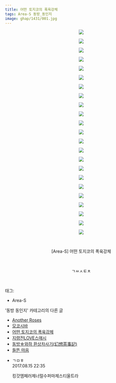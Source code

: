 ```yaml
---
title: 어떤 토지코의 폭육강체
tags: Area-S 동방_동인지
image: ghap/1431/001.jpg
---
```

<div class="article">
<p style="text-align: center; clear: none; float: none;"><img src="{{ site.nasurl }}/ghap/1431/001.jpg"/></p>
<p style="text-align: center; clear: none; float: none;"><img src="{{ site.nasurl }}/ghap/1431/002.jpg"/></p>
<p style="text-align: center; clear: none; float: none;"><img src="{{ site.nasurl }}/ghap/1431/003.jpg"/></p>
<p style="text-align: center; clear: none; float: none;"><img src="{{ site.nasurl }}/ghap/1431/004.jpg"/></p>
<p style="text-align: center; clear: none; float: none;"><img src="{{ site.nasurl }}/ghap/1431/005.jpg"/></p>
<p style="text-align: center; clear: none; float: none;"><img src="{{ site.nasurl }}/ghap/1431/006.jpg"/></p>
<p style="text-align: center; clear: none; float: none;"><img src="{{ site.nasurl }}/ghap/1431/007.jpg"/></p>
<p style="text-align: center; clear: none; float: none;"><img src="{{ site.nasurl }}/ghap/1431/008.jpg"/></p>
<p style="text-align: center; clear: none; float: none;"><img src="{{ site.nasurl }}/ghap/1431/009.jpg"/></p>
<p style="text-align: center; clear: none; float: none;"><img src="{{ site.nasurl }}/ghap/1431/010.jpg"/></p>
<p style="text-align: center; clear: none; float: none;"><img src="{{ site.nasurl }}/ghap/1431/011.jpg"/></p>
<p style="text-align: center; clear: none; float: none;"><img src="{{ site.nasurl }}/ghap/1431/012.jpg"/></p>
<p style="text-align: center; clear: none; float: none;"><img src="{{ site.nasurl }}/ghap/1431/013.jpg"/></p>
<p style="text-align: center; clear: none; float: none;"><img src="{{ site.nasurl }}/ghap/1431/014.jpg"/></p>
<p style="text-align: center; clear: none; float: none;"><img src="{{ site.nasurl }}/ghap/1431/015.jpg"/></p>
<p style="text-align: center; clear: none; float: none;"><img src="{{ site.nasurl }}/ghap/1431/016.jpg"/></p>
<p style="text-align: center; clear: none; float: none;"><img src="{{ site.nasurl }}/ghap/1431/017.jpg"/></p>
<p style="text-align: center; clear: none; float: none;"><img src="{{ site.nasurl }}/ghap/1431/018.jpg"/></p>
<p style="text-align: center; clear: none; float: none;"><img src="{{ site.nasurl }}/ghap/1431/019.jpg"/></p>
<p style="text-align: center; clear: none; float: none;"><img src="{{ site.nasurl }}/ghap/1431/020.jpg"/></p>
<p style="text-align: center; clear: none; float: none;"><img src="{{ site.nasurl }}/ghap/1431/021.jpg"/></p>
<p style="text-align: center; clear: none; float: none;"><img src="{{ site.nasurl }}/ghap/1431/022.jpg"/></p>
<p style="text-align: center; clear: none; float: none;"><img src="{{ site.nasurl }}/ghap/1431/023.jpg"/></p>
<p style="text-align: center; clear: none; float: none;"><br/></p>
<p style="text-align: center; clear: none; float: none;">[Area-S] 어떤 토지코의 폭육강체</p>
<p style="text-align: center; clear: none; float: none;"><br/></p>
<p style="text-align: center; clear: none; float: none;">ㄱㅆㅅㅌㅊ</p>
<p><br/></p>
</div><div class="tagTrail">
<p>태그: </p>
<ul>
<li>Area-S</li>
</ul>
</div><div class="another">
<p>'동방 동인지' 카테고리의 다른 글</p>
<ul>
<li><a href="/2016-08-08-ghap_1433">Another Roses</a></li>
<li><a href="/2016-08-08-ghap_1432">모코시바</a></li>
<li><a href="/2016-08-08-ghap_1431">어떤 토지코의 폭육강체</a></li>
<li><a href="/2016-08-08-ghap_1430">지령전LOVE스매시</a></li>
<li><a href="/2016-08-08-ghap_1428">동방☆와하 환상차사기(幻想茶事記)</a></li>
<li><a href="/2016-08-08-ghap_1427">들뜬 마음</a></li>
</ul>
</div><div class="cb_module cb_fluid">
<div class="cb_wrt cb_profile">
<div class="comment">
<ul>
<li class="cb_thumb_off" id="comment15060438">
<div class="cb_comment_area">
<div class="cb_info_area">
<div class="cb_section">
<span class="cb_nick_name">ㄱㅁㅎ</span>
</div>
<div class="cb_section">
<span class="cb_date">2017.08.15 22:35 </span>
</div>
</div>
<div class="cb_dsc_comment">
<p class="cb_dsc">
											킹갓엠페러제너럴수퍼마제스티울트라
										</p>
</div>
</div></li>
</ul>
</div>
</div><!-- commentList close -->
</div>